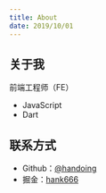 ```yaml
---
title: About
date: 2019/10/01
---
```


## 关于我

前端工程师（FE）

- JavaScript
- Dart

## 联系方式

- Github：[@handoing](https://github.com/handoing)
- 掘金：[hank666](https://juejin.im/user/57aa081e7db2a2005ac17285)